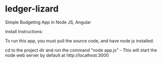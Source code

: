 # ledger-lizard
Simple Budgeting App in Node JS, Angular

Install Instructions:

To run this app, you must pull the source code, and have node js installed.

cd to the project dir and run the command "node app.js" - This will start the node web server by default at http://localhost:3000
